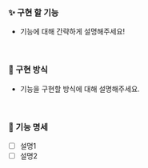 ### ✨ 구현 할 기능
- 기능에 대해 간략하게 설명해주세요!

<br>

### 📢 구현 방식
- 기능을 구현할 방식에 대해 설명해주세요. 

<br>

### 📑 기능 명세
- [ ] 설명1
- [ ] 설명2
